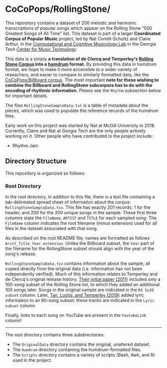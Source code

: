 # CoCoPops/RollingStone/

This repository contains a dataset of 200 melodic and harmonic transcriptions of popular songs which appear on the Rolling Stone "500 Greatest Songs of All Time" list.
This dataset is part of a larger **Coordinated Corpus of Popular Music** project, led by Nat Condit-Schultz and Claire Arthur, in the [Computational and Cognitive Musicology Lab](https://ccml.gtcmt.gatech.edu/) in the Georgia Tech [Center for Music Technology](https://gtcmt.gatech.edu/).

This data is a simply **a translation of de Clercq and Temperley's [Rolling Stone Corpus](http://rockcorpus.midside.com/) into a [humdrum](www.humdrum.org) format.**
By providing this data in humdrum format, we hope to make it more accessible to a wider variety of reseachers, and easier to compare to similarly formatted data, like the [CoCoPops/Billboard corpus](https://github.com/Computational-Cognitive-Musicology-Lab/CoCoPops-Billboard). 
The most important **note for those wishing to combine the Billboard and RollingStone subcorpora has to do with the encoding of rhythmic information.** 
Please see the `Rhythm` subsection below for important details.

The files `RollingStoneSampleData.txt` is a table of metadata about the pieces, which was used to populate the reference records of the humdrum files.

Early work on this project was started by Nat at McGill University in 2018.
Currently, Claire and Nat at Geogia Tech are the only people actively working on it.
Other people who have contributed to the project include:

+ Rhythm Jain


## Directory Structure

This repository is organized as follows:

### Root Directory


In the root directory, in addition to this file, there is a text file containing a tab-delineated spread sheet of information about the corpus: `RollingStoneSampleData.tsv`. 
This file has exactly 201 records: 1 for the header, and 200 for the 200 unique songs in the sample.
These first three columns state the `FileName`, `ARTIST` and `TITLE` for each sampled song.
The `FileName` column indicates the root filename (minus extension) used for all files in the dataset associated with that song.


As described on the root README file, names are formatted as follows `Arist_Title_Year.extension`. 
Unlike the Billboard subset, the `Year` part of the filename for the RollingStone subset should align with the year of the song's release. 

`RollingStoneSampleData.tsv` contains information about the sample, all copied directly from the original data (i.e. information has not been independently verified).
Much of this information relates to Temperley and de Clercq's original release history.
[Their initial paper (2011)](https://www.cambridge.org/core/journals/popular-music/article/corpus-analysis-of-rock-harmony/C5210A8EC985DDF170B53124F4464DA4) included only a 100-song subset of the Rolling Stone list, to which they added an additional 100 songs later.
Songs in the original sample are indicated in the `RS 5x20 subset` column.
Later, [Tan, Lustig, and Temperley (2019)](https://online.ucpress.edu/mp/article/36/4/353/62973/Anticipatory-Syncopation-in-Rock-A-Corpus-Study) added lyric information to an 80-song subset: these tracks are indicated in the `Lyric subset` column.

Finally, links to each song on YouTube are present in the `YoutubeLink` column!

----

The root directory contains three subdirectories:

+ The `OriginalData` directory contains the original, unaltered dataset.
+ The `Humdrum` directory containing the humdrum-formatted files.
+ The `Scripts` directory contains a variety of scripts (Bash, Awk, and R) used in the project.


